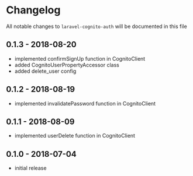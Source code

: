 # Changelog

All notable changes to `laravel-cognito-auth` will be documented in this file

## 0.1.3 - 2018-08-20

-   implemented confirmSignUp function in CognitoClient
-   added CognitoUserPropertyAccessor class
-   added delete_user config

## 0.1.2 - 2018-08-19

-   implemented invalidatePassword function in CognitoClient

## 0.1.1 - 2018-08-09

-   implemented userDelete function in CognitoClient

## 0.1.0 - 2018-07-04

-   initial release
